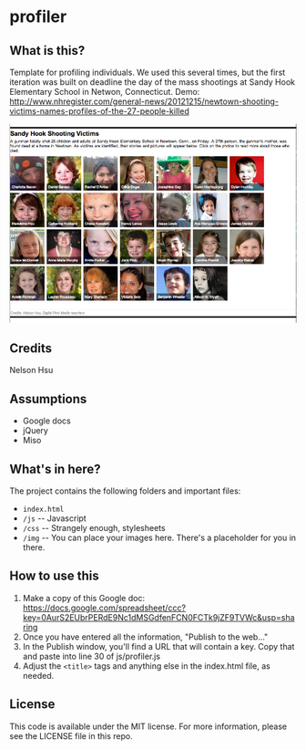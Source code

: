 profiler
========

What is this?
-------------

Template for profiling individuals. We used this several times, but the first iteration was built on deadline the day of the mass shootings at Sandy Hook Elementary School in Netwon, Connecticut. Demo: http://www.nhregister.com/general-news/20121215/newtown-shooting-victims-names-profiles-of-the-27-people-killed

![Sandy Hook victims](screenshots/profiler.png)

Credits
---------

Nelson Hsu

Assumptions
-----------

* Google docs
* jQuery
* Miso

What's in here?
---------------

The project contains the following folders and important files:

* ``index.html`` 
* ``/js`` -- Javascript
* ``/css`` -- Strangely enough, stylesheets
* ``/img`` -- You can place your images here. There's a placeholder for you in there.

How to use this
---------------

1. Make a copy of this Google doc: https://docs.google.com/spreadsheet/ccc?key=0AurS2EUbrPERdE9Nc1dMSGdfenFCN0FCTk9jZF9TVWc&usp=sharing
2. Once you have entered all the information, "Publish to the web..."
3. In the Publish window, you'll find a URL that will contain a key. Copy that and paste into line 30 of js/profiler.js
4. Adjust the ``<title>`` tags and anything else in the index.html file, as needed.

License
----------

This code is available under the MIT license. For more information, please see the LICENSE file in this repo.


